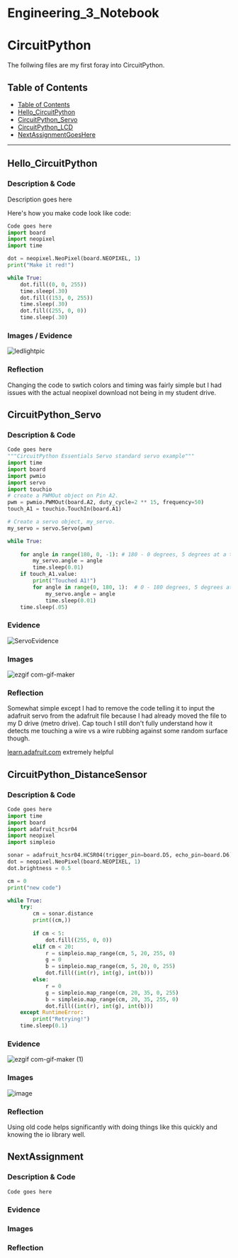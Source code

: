 # Engineering_3_Notebook
# CircuitPython
 The follwing files are my first foray into CircuitPython.
## Table of Contents
* [Table of Contents](#TableOfContents)
* [Hello_CircuitPython](#Hello_CircuitPython)
* [CircuitPython_Servo](#CircuitPython_Servo)
* [CircuitPython_LCD](#CircuitPython_LCD)
* [NextAssignmentGoesHere](#NextAssignment)
---

## Hello_CircuitPython

### Description & Code
Description goes here

Here's how you make code look like code:

```python
Code goes here
import board
import neopixel
import time

dot = neopixel.NeoPixel(board.NEOPIXEL, 1)
print("Make it red!")

while True:
    dot.fill((0, 0, 255))
    time.sleep(.30)
    dot.fill((153, 0, 255))
    time.sleep(.30)
    dot.fill((255, 0, 0))
    time.sleep(.30)
```


### Images / Evidence
![ledlightpic](https://user-images.githubusercontent.com/71345181/133625107-908011a3-f2ad-4a12-a524-92a9d155694c.jpg)

### Reflection

Changing the code to swtich colors and timing was fairly simple but I had issues with the actual neopixel download not being in my student drive.




## CircuitPython_Servo

### Description & Code

```python
Code goes here
"""CircuitPython Essentials Servo standard servo example"""
import time
import board
import pwmio
import servo
import touchio
# create a PWMOut object on Pin A2.
pwm = pwmio.PWMOut(board.A2, duty_cycle=2 ** 15, frequency=50)
touch_A1 = touchio.TouchIn(board.A1)

# Create a servo object, my_servo.
my_servo = servo.Servo(pwm)

while True:
    
    for angle in range(180, 0, -1): # 180 - 0 degrees, 5 degrees at a time.
        my_servo.angle = angle
        time.sleep(0.01)
    if touch_A1.value:
        print("Touched A1!")
        for angle in range(0, 180, 1):  # 0 - 180 degrees, 5 degrees at a time.
            my_servo.angle = angle
            time.sleep(0.01)
    time.sleep(.05) 


```

### Evidence
![ServoEvidence](https://user-images.githubusercontent.com/71345181/133624650-4b4e675e-5a12-46e6-9875-83fdaabe821c.png)
### Images
![ezgif com-gif-maker](https://user-images.githubusercontent.com/71345181/133622973-0dc4623e-d1af-48bd-8901-5fd99dc2f4a8.gif)

### Reflection
Somewhat simple except I had to remove the code telling it to input the adafruit servo from the adafruit file because I had already moved the file to my D drive (metro drive). Cap touch I still don't fully understand how it detects me touching a wire vs a wire rubbing against some random surface though.

[learn.adafruit.com](url) extremely helpful



## CircuitPython_DistanceSensor

### Description & Code

```python
Code goes here
import time
import board
import adafruit_hcsr04
import neopixel
import simpleio

sonar = adafruit_hcsr04.HCSR04(trigger_pin=board.D5, echo_pin=board.D6)
dot = neopixel.NeoPixel(board.NEOPIXEL, 1)
dot.brightness = 0.5

cm = 0
print("new code")

while True:
    try:
        cm = sonar.distance
        print((cm,))
        
        if cm < 5:
            dot.fill((255, 0, 0))
        elif cm < 20:
            r = simpleio.map_range(cm, 5, 20, 255, 0)
            g = 0
            b = simpleio.map_range(cm, 5, 20, 0, 255)
            dot.fill((int(r), int(g), int(b)))
        else:
            r = 0
            g = simpleio.map_range(cm, 20, 35, 0, 255)
            b = simpleio.map_range(cm, 20, 35, 255, 0)
            dot.fill((int(r), int(g), int(b)))
    except RuntimeError:
        print("Retrying!")
    time.sleep(0.1)
```

### Evidence
![ezgif com-gif-maker (1)](https://user-images.githubusercontent.com/71345181/134514464-caa97a3e-3cad-4ae1-9206-1270b65ca029.gif)

### Images
![image](https://user-images.githubusercontent.com/71345181/134191171-18690e02-85c2-4f71-8a88-c707cf0dbbc7.png)

### Reflection

Using old code helps significantly with doing things like this quickly and knowing the io library well.



## NextAssignment

### Description & Code

```python
Code goes here

```

### Evidence

### Images

### Reflection
